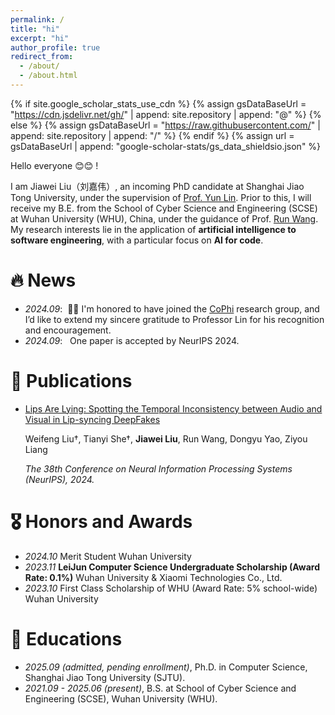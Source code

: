 ```yaml
---
permalink: /
title: "hi"
excerpt: "hi"
author_profile: true
redirect_from: 
  - /about/
  - /about.html
---
```


{% if site.google_scholar_stats_use_cdn %}
{% assign gsDataBaseUrl = "https://cdn.jsdelivr.net/gh/" | append: site.repository | append: "@" %}
{% else %}
{% assign gsDataBaseUrl = "https://raw.githubusercontent.com/" | append: site.repository | append: "/" %}
{% endif %}
{% assign url = gsDataBaseUrl | append: "google-scholar-stats/gs_data_shieldsio.json" %}

<span class='anchor' id='about-me'></span>


Hello everyone 😊😊 !

I am Jiawei Liu（刘嘉伟）, an incoming PhD candidate at Shanghai Jiao Tong University, under the supervision of [Prof. Yun Lin](http://linyun.info/index.html). Prior to this, I will receive my B.E. from the School of Cyber Science and Engineering (SCSE) at Wuhan University (WHU), China, under the guidance of Prof. [Run Wang](https://wangrun.github.io/). My research interests lie in the application of **artificial intelligence to software engineering**, with a particular focus on **AI for code**.




# 🔥 News
- *2024.09*: &nbsp;🎉🎉 I'm honored to have joined the [CoPhi](http://linyun.info/team.html) research group, and I’d like to extend my sincere gratitude to Professor Lin for his recognition and encouragement.
- *2024.09*: &nbsp; One paper is accepted by NeurIPS 2024.

# 📝 Publications 

- [Lips Are Lying: Spotting the Temporal Inconsistency between Audio and Visual in Lip-syncing DeepFakes](https://arxiv.org/abs/2401.15668)

    Weifeng Liu†, Tianyi She†, **Jiawei Liu**, Run Wang, Dongyu Yao, Ziyou Liang

    *The 38th Conference on Neural Information Processing Systems (NeurIPS), 2024.*

# 🎖 Honors and Awards

- *2024.10* Merit Student Wuhan University
- *2023.11* **LeiJun Computer Science Undergraduate Scholarship (Award Rate: 0.1%)** Wuhan University & Xiaomi Technologies Co., Ltd.
- *2023.10* First Class Scholarship of WHU (Award Rate: 5% school-wide) Wuhan University

# 📖 Educations

- *2025.09 (admitted, pending enrollment)*, Ph.D. in Computer Science, Shanghai Jiao Tong University (SJTU).
- *2021.09 - 2025.06 (present)*, B.S. at School of Cyber Science and Engineering (SCSE), Wuhan University (WHU).
